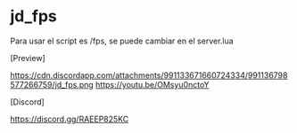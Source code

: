 # jd_fps

Para usar el script es /fps, se puede cambiar en el server.lua

[Preview]

https://cdn.discordapp.com/attachments/991133671660724334/991136798577266759/jd_fps.png
https://youtu.be/OMsyu0nctoY

[Discord]

https://discord.gg/RAEEP825KC
